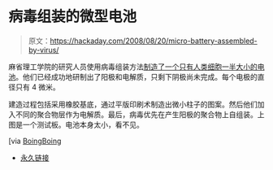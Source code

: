 # 病毒组装的微型电池

> 原文：<https://hackaday.com/2008/08/20/micro-battery-assembled-by-virus/>

麻省理工学院的研究人员使用病毒组装方法[制造了一个只有人类细胞一半大小的电池](http://web.mit.edu/newsoffice/2008/virus-battery-0820.html)。他们已经成功地研制出了阳极和电解质，只剩下阴极尚未完成。每个电极的直径只有 4 微米。

建造过程包括采用橡胶基底，通过平版印刷术制造出微小柱子的图案。然后他们加入不同的聚合物层作为电解质。最后，病毒优先在产生阳极的聚合物上自组装。上图是一个测试板。电池本身太小，看不见。

[via [BoingBoing](http://www.boingboing.net/2008/08/20/microbattery-built-b.html)

*   [永久链接](http://web.mit.edu/newsoffice/2008/virus-battery-0820.html)